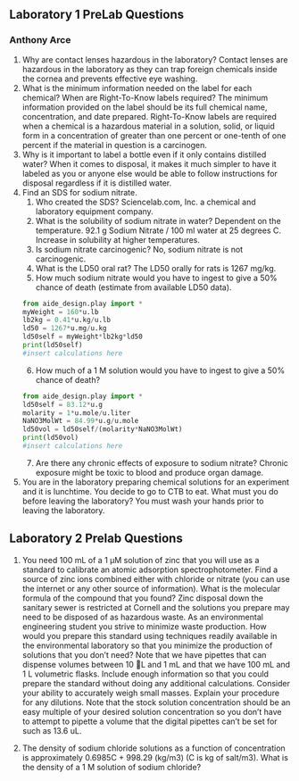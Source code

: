 ## Laboratory 1 PreLab Questions
### Anthony Arce

1. Why are contact lenses hazardous in the laboratory?
    Contact lenses are hazardous in the laboratory as they can trap foreign chemicals inside the cornea and prevents effective eye washing.
2. What is the minimum information needed on the label for each chemical? When are Right-To-Know labels required?
  The minimum information provided on the label should be its full chemical name, concentration, and date prepared. Right-To-Know labels are required when a chemical is a hazardous material in a solution, solid, or liquid form in a concentration of greater than one percent or one-tenth of one percent if the material in question is a carcinogen.
3. Why is it important to label a bottle even if it only contains distilled water?
  When it comes to disposal, it makes it much simpler to have it labeled as you or anyone else would be able to follow instructions for disposal regardless if it is distilled water.
4. Find an SDS for sodium nitrate.
    1. Who created the SDS?
      Sciencelab.com, Inc. a chemical and laboratory equipment company.
    2. What is the solubility of sodium nitrate in water?
      Dependent on the temperature. 92.1 g Sodium Nitrate / 100 ml water at 25 degrees C. Increase in solubility at higher temperatures.
    3. Is sodium nitrate carcinogenic?
      No, sodium nitrate is not carcinogenic.
    4. What is the LD50 oral rat?
      The LD50 orally for rats is 1267 mg/kg.
    5. How much sodium nitrate would you have to ingest to give a 50% chance of death (estimate from available LD50 data).
    ```python
    from aide_design.play import *
    myWeight = 160*u.lb
    lb2kg = 0.41*u.kg/u.lb
    ld50 = 1267*u.mg/u.kg
    ld50self = myWeight*lb2kg*ld50
    print(ld50self)
    #insert calculations here
    ```
    6. How much of a 1 M solution would you have to ingest to give a 50% chance of death?
    ```python
    from aide_design.play import *
    ld50self = 83.12*u.g
    molarity = 1*u.mole/u.liter
    NaNO3MolWt = 84.99*u.g/u.mole
    ld50vol = ld50self/(molarity*NaNO3MolWt)
    print(ld50vol)
    #insert calculations here
    ```
    7. Are there any chronic effects of exposure to sodium nitrate?
      Chronic exposure might be toxic to blood and produce organ damage.
5. You are in the laboratory preparing chemical solutions for an experiment and it is lunchtime. You decide to go to CTB to eat. What must you do before leaving the laboratory?
  You must wash your hands prior to leaving the laboratory.

## Laboratory 2 Prelab Questions

1. You need 100 mL of a 1 µM solution of zinc that you will use as a standard to calibrate an atomic adsorption spectrophotometer. Find a source of zinc ions combined either with chloride or nitrate (you can use the internet or any other source of information). What is the molecular formula of the compound that you found? Zinc disposal down the sanitary sewer is restricted at Cornell and the solutions you prepare may need to be disposed of as hazardous waste. As an environmental engineering student you strive to minimize waste production. How would you prepare this standard using techniques readily available in the environmental laboratory so that you minimize the production of solutions that you don’t need? Note that we have pipettes that can dispense volumes between 10 L and 1 mL and that we have 100 mL and 1 L volumetric flasks. Include enough information so that you could prepare the standard without doing any additional calculations. Consider your ability to accurately weigh small masses. Explain your procedure for any dilutions. Note that the stock solution concentration should be an easy multiple of your desired solution concentration so you don’t have to attempt to pipette a volume that the digital pipettes can’t be set for such as 13.6 uL.

2. The density of sodium chloride solutions as a function of concentration is approximately 0.6985C + 998.29 (kg/m3) (C is kg of salt/m3). What is the density of a 1 M solution of sodium chloride?
